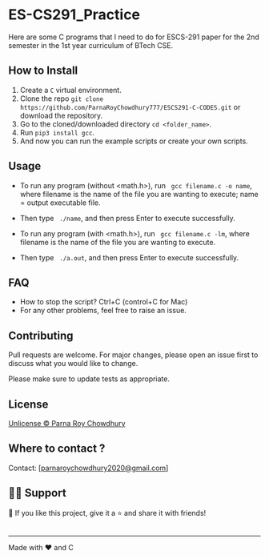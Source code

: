 # ES-CS291_Practice
Here are some C programs that I need to do for ESCS-291 paper for the 2nd semester in the 1st year curriculum of BTech CSE.
## How to Install

1. Create a ```C``` virtual environment. 
2. Clone the repo ```git clone https://github.com/ParnaRoyChowdhury777/ESCS291-C-CODES.git``` or download the repository.
3. Go to the cloned/downloaded directory ``` cd <folder_name> ```.  
4. Run ``` pip3 install gcc ```.
5. And now you can run the example scripts or create your own scripts.  

## Usage
- To run any program (without <math.h>), run ``` gcc filename.c -o name```, where filename is the name of the file you are wanting to execute; name = output executable file.
- Then type ``` ./name```, and then press Enter to execute successfully.

- To run any program (with <math.h>), run ``` gcc filename.c -lm```, where filename is the name of the file you are wanting to execute.
- Then type ``` ./a.out```, and then press Enter to execute successfully.

## FAQ
- How to stop the script? Ctrl+C (control+C for Mac) 
- For any other problems, feel free to raise an issue.

## Contributing
Pull requests are welcome. For major changes, please open an issue first to discuss what you would like to change. 

Please make sure to update tests as appropriate.

## License
[Unlicense © Parna Roy Chowdhury](https://github.com/ParnaRoyChowdhury777/ESCS291-C-CODES/blob/377f47db46d3c7e19eb93b1e07489140e9bbdc01/License.txt/License)


## Where to contact ?
Contact: [parnaroychowdhury2020@gmail.com]

## 🙋‍♂️ Support

💙 If you like this project, give it a ⭐ and share it with friends!<br><br>


---

Made with ❤️ and C <br><br>
